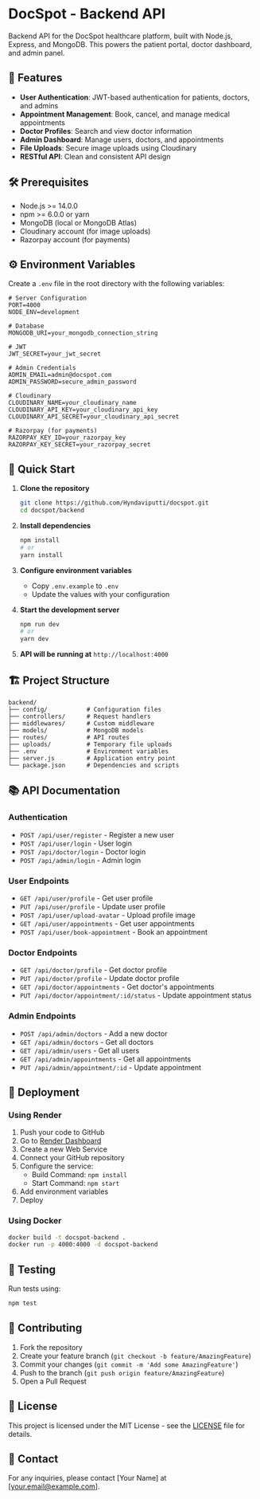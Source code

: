 # DocSpot - Backend API

Backend API for the DocSpot healthcare platform, built with Node.js, Express, and MongoDB. This powers the patient portal, doctor dashboard, and admin panel.

## 🚀 Features

- **User Authentication**: JWT-based authentication for patients, doctors, and admins
- **Appointment Management**: Book, cancel, and manage medical appointments
- **Doctor Profiles**: Search and view doctor information
- **Admin Dashboard**: Manage users, doctors, and appointments
- **File Uploads**: Secure image uploads using Cloudinary
- **RESTful API**: Clean and consistent API design

## 🛠️ Prerequisites

- Node.js >= 14.0.0
- npm >= 6.0.0 or yarn
- MongoDB (local or MongoDB Atlas)
- Cloudinary account (for image uploads)
- Razorpay account (for payments)

## ⚙️ Environment Variables

Create a `.env` file in the root directory with the following variables:

```env
# Server Configuration
PORT=4000
NODE_ENV=development

# Database
MONGODB_URI=your_mongodb_connection_string

# JWT
JWT_SECRET=your_jwt_secret

# Admin Credentials
ADMIN_EMAIL=admin@docspot.com
ADMIN_PASSWORD=secure_admin_password

# Cloudinary
CLOUDINARY_NAME=your_cloudinary_name
CLOUDINARY_API_KEY=your_cloudinary_api_key
CLOUDINARY_API_SECRET=your_cloudinary_api_secret

# Razorpay (for payments)
RAZORPAY_KEY_ID=your_razorpay_key
RAZORPAY_KEY_SECRET=your_razorpay_secret
```

## 🚀 Quick Start

1. **Clone the repository**
   ```bash
   git clone https://github.com/Hyndaviputti/docspot.git
   cd docspot/backend
   ```

2. **Install dependencies**
   ```bash
   npm install
   # or
   yarn install
   ```

3. **Configure environment variables**
   - Copy `.env.example` to `.env`
   - Update the values with your configuration

4. **Start the development server**
   ```bash
   npm run dev
   # or
   yarn dev
   ```

5. **API will be running at** `http://localhost:4000`

## 🏗️ Project Structure

```
backend/
├── config/           # Configuration files
├── controllers/      # Request handlers
├── middlewares/      # Custom middleware
├── models/           # MongoDB models
├── routes/           # API routes
├── uploads/          # Temporary file uploads
├── .env              # Environment variables
├── server.js         # Application entry point
└── package.json      # Dependencies and scripts
```

## 📚 API Documentation

### Authentication
- `POST /api/user/register` - Register a new user
- `POST /api/user/login` - User login
- `POST /api/doctor/login` - Doctor login
- `POST /api/admin/login` - Admin login

### User Endpoints
- `GET /api/user/profile` - Get user profile
- `PUT /api/user/profile` - Update user profile
- `POST /api/user/upload-avatar` - Upload profile image
- `GET /api/user/appointments` - Get user appointments
- `POST /api/user/book-appointment` - Book an appointment

### Doctor Endpoints
- `GET /api/doctor/profile` - Get doctor profile
- `PUT /api/doctor/profile` - Update doctor profile
- `GET /api/doctor/appointments` - Get doctor's appointments
- `PUT /api/doctor/appointment/:id/status` - Update appointment status

### Admin Endpoints
- `POST /api/admin/doctors` - Add a new doctor
- `GET /api/admin/doctors` - Get all doctors
- `GET /api/admin/users` - Get all users
- `GET /api/admin/appointments` - Get all appointments
- `PUT /api/admin/appointment/:id` - Update appointment

## 🚀 Deployment

### Using Render
1. Push your code to GitHub
2. Go to [Render Dashboard](https://dashboard.render.com/)
3. Create a new Web Service
4. Connect your GitHub repository
5. Configure the service:
   - Build Command: `npm install`
   - Start Command: `npm start`
6. Add environment variables
7. Deploy

### Using Docker
```bash
docker build -t docspot-backend .
docker run -p 4000:4000 -d docspot-backend
```

## 🧪 Testing

Run tests using:
```bash
npm test
```

## 🤝 Contributing

1. Fork the repository
2. Create your feature branch (`git checkout -b feature/AmazingFeature`)
3. Commit your changes (`git commit -m 'Add some AmazingFeature'`)
4. Push to the branch (`git push origin feature/AmazingFeature`)
5. Open a Pull Request

## 📝 License

This project is licensed under the MIT License - see the [LICENSE](../LICENSE) file for details.

## 📧 Contact

For any inquiries, please contact [Your Name] at [your.email@example.com].
